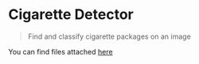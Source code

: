 # Cigarette Detector
> Find and classify cigarette packages on an image

You can find files attached [here](https://drive.google.com/open?id=1FFlhh-C7ZW8KVAnNNwFyOwB6OrP7667_)
